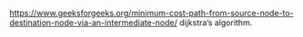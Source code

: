 https://www.geeksforgeeks.org/minimum-cost-path-from-source-node-to-destination-node-via-an-intermediate-node/
dijkstra’s algorithm. 